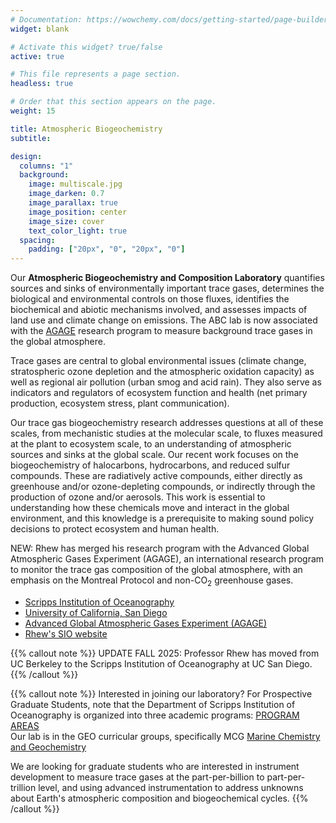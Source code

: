 ```yaml
---
# Documentation: https://wowchemy.com/docs/getting-started/page-builder/
widget: blank

# Activate this widget? true/false
active: true

# This file represents a page section.
headless: true

# Order that this section appears on the page.
weight: 15

title: Atmospheric Biogeochemistry
subtitle:

design:
  columns: "1"
  background:
    image: multiscale.jpg
    image_darken: 0.7
    image_parallax: true
    image_position: center
    image_size: cover
    text_color_light: true
  spacing:
    padding: ["20px", "0", "20px", "0"]
---
```


Our **Atmospheric Biogeochemistry and Composition Laboratory** quantifies sources and sinks 
of environmentally important trace gases, determines the biological and 
environmental controls on those fluxes, identifies the biochemical and abiotic 
mechanisms involved, and assesses impacts of land use and climate change on emissions. The ABC lab is now associated with the [AGAGE](https://www-air.larc.nasa.gov/missions/agage/) research program to measure background trace gases in the global atmosphere.   

Trace gases are central to global environmental issues (climate change, stratospheric ozone depletion and the atmospheric oxidation capacity) as well as regional air pollution (urban smog and acid rain).  They also serve as indicators and regulators of ecosystem function and health (net primary production, ecosystem stress, plant communication).  

Our trace gas biogeochemistry research addresses questions at all of these scales, from mechanistic studies at the molecular scale, to fluxes measured at the plant to ecosystem scale, to an understanding of atmospheric sources and sinks at the global scale. Our recent work focuses on the biogeochemistry of halocarbons, hydrocarbons, and reduced sulfur compounds.  These are radiatively active compounds, either directly as greenhouse and/or ozone-depleting compounds, or indirectly through the production of ozone and/or aerosols.  This work is essential to understanding how these chemicals move and interact in the global environment, and this knowledge is a prerequisite to making sound policy decisions to protect ecosystem and human health.

NEW: Rhew has merged his research program with the Advanced Global Atmospheric Gases Experiment (AGAGE), an international research program to monitor the trace gas composition of the global atmosphere, with an emphasis on the Montreal Protocol and non-CO<sub>2</sub> greenhouse gases.  

- [Scripps Institution of Oceanography](https://scripps.ucsd.edu)
- [University of California, San Diego](https://ucsd.edu/)
- [Advanced Global Atmospheric Gases Experiment (AGAGE)](https://www-air.larc.nasa.gov/missions/agage/)
- [Rhew's SIO website](https://scripps.ucsd.edu/profiles/rcrhew)

  
{{% callout note %}}
UPDATE FALL 2025:  Professor Rhew has moved from UC Berkeley to the Scripps Institution of Oceanography at UC San Diego.  
{{% /callout %}}

{{% callout note %}}
Interested in joining our laboratory? 
For Prospective Graduate Students, note that the Department of Scripps Institution of Oceanography is organized into three academic programs:
[PROGRAM AREAS](https://scripps.ucsd.edu/doctoral/program-areas)  
Our lab is in the GEO curricular groups, specifically MCG [Marine Chemistry and Geochemistry](https://scripps.ucsd.edu/doctoral/program-areas/marine-chemistry-geochemistry-mcg)  

We are looking for graduate students who are interested in instrument development to measure trace gases at the part-per-billion to part-per-trillion level, and using advanced instrumentation to address unknowns about Earth's atmospheric composition and biogeochemical cycles.
{{% /callout %}}
